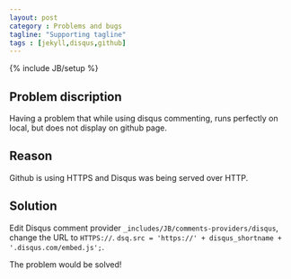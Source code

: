 ```yaml
---
layout: post
category : Problems and bugs
tagline: "Supporting tagline"
tags : [jekyll,disqus,github]
---
```

{% include JB/setup %}

## Problem discription
Having a problem that while using disqus commenting, runs perfectly on local, but does not display on github page.

## Reason
Github is using HTTPS and Disqus was being served over HTTP.

## Solution
Edit Disqus comment provider `_includes/JB/comments-providers/disqus`, change the URL to `HTTPS://`.
`dsq.src = 'https://' + disqus_shortname + '.disqus.com/embed.js';`.

The problem would be solved! 